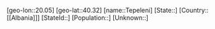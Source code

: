 ﻿---
location: [40.32,20.05]
type: City
tags:
- geo/City


SpocWebEntityId: 34812
isDeleted: false
confidential: public

---
[geo-lon::20.05]
[geo-lat::40.32]
[name::Tepeleni]
[State::]
[Country::[[Albania]]]
[StateId::]
[Population::]
[Unknown::]

